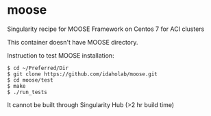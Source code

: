 # moose
Singularity recipe for MOOSE Framework on Centos 7 for ACI clusters

This container doesn't have MOOSE directory.  

Instruction to test MOOSE installation:  
```
$ cd ~/Preferred/Dir
$ git clone https://github.com/idaholab/moose.git
$ cd moose/test
$ make
$ ./run_tests
```
It cannot be built through Singularity Hub (>2 hr build time)
